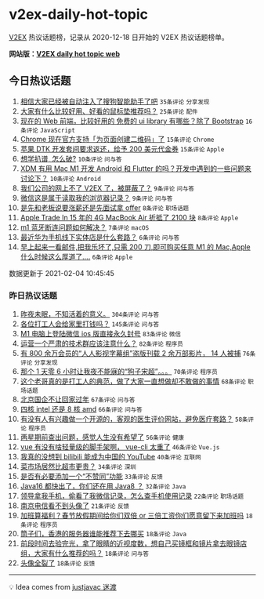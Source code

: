 # v2ex-daily-hot-topic

[V2EX](https://www.v2ex.com/) 热议话题榜，记录从 2020-12-18 日开始的 V2EX 热议话题榜单。

**网站版：[V2EX daily hot topic web](https://realleonardo.github.io/v2ex-daily-hot-topic-web/)**

## 今日热议话题

<!-- TODAY BEGIN -->

1. [相信大家已经被自动注入了搜狗智能助手了吧](https://www.v2ex.com/t/751120) `35条评论` `分享发现`
1. [大家有什么比较好用、好看的鼠标垫推荐吗？](https://www.v2ex.com/t/751115) `25条评论` `配件`
1. [现在的 Web 前端，比较好用的 免费的 ui library 有哪些？除了 Bootstrap](https://www.v2ex.com/t/751135) `16条评论` `JavaScript`
1. [Chrome 现在官方支持「为页面创建二维码」了](https://www.v2ex.com/t/751122) `15条评论` `Chrome`
1. [苹果 DTK 开发套间要求返还，给予 200 美元代金券](https://www.v2ex.com/t/751116) `15条评论` `Apple`
1. [想学扒谱, 怎么破?](https://www.v2ex.com/t/751136) `10条评论` `问与答`
1. [XDM 有用 Mac M1 开发 Android 和 Flutter 的吗？开发中遇到的一些问题来讨论下？](https://www.v2ex.com/t/751118) `10条评论` `Android`
1. [我们公司的网上不了 V2EX 了，被屏蔽了？](https://www.v2ex.com/t/751133) `9条评论` `问与答`
1. [微信这是属于读取我的浏览器记录？](https://www.v2ex.com/t/751132) `9条评论` `问与答`
1. [是先和老板说要涨薪还是先面试拿 offer](https://www.v2ex.com/t/751155) `8条评论` `职场话题`
1. [Apple Trade In 15 年的 4G MacBook Air 折抵了 2100 块](https://www.v2ex.com/t/751131) `8条评论` `Apple`
1. [m1 蓝牙断连问题如何解决？](https://www.v2ex.com/t/751127) `7条评论` `macOS`
1. [最近华为手机线下实体店是什么套路？](https://www.v2ex.com/t/751149) `6条评论` `问与答`
1. [早上起来一看邮件,把我乐坏了,只需 200 刀,即可购买任意 M1 的 Mac,Apple 什么时候这么厚道了....](https://www.v2ex.com/t/751146) `6条评论` `Apple`

数据更新于 2021-02-04 10:45:45

<!-- TODAY END -->

### 昨日热议话题

<!-- YESTERDAY BEGIN -->

1. [昨夜未眠，不知活着的意义。](https://www.v2ex.com/t/750791) `304条评论` `问与答`
1. [各位打工人会给家里打钱吗？](https://www.v2ex.com/t/750898) `145条评论` `问与答`
1. [M1 电脑上登陆微信 ios 版直接永久封号](https://www.v2ex.com/t/750850) `83条评论` `微信`
1. [运营一个严肃的技术群应该注意什么？](https://www.v2ex.com/t/750832) `82条评论` `程序员`
1. [有 800 余万会员的“人人影视字幕组”盗版刊载 2 余万部影片， 14 人被捕](https://www.v2ex.com/t/750933) `76条评论` `分享发现`
1. [那个 1 天零 6 小时让我夜不能寐的“狗子宋超”。。。](https://www.v2ex.com/t/750958) `70条评论` `程序员`
1. [这个老哥真的是打工人的典范，做了大家一直想做却不敢做的事情](https://www.v2ex.com/t/750848) `68条评论` `职场话题`
1. [北京国企不让回家过年](https://www.v2ex.com/t/750951) `67条评论` `问与答`
1. [四核 intel 还是 8 核 amd](https://www.v2ex.com/t/750805) `66条评论` `问与答`
1. [有没有人有兴趣做一个开源的，客观的医生评价网站，避免医疗套路？](https://www.v2ex.com/t/751069) `58条评论` `程序员`
1. [两星期前查出问题，感觉人生没有希望了](https://www.v2ex.com/t/750816) `56条评论` `健康`
1. [vue 有没有啥轻量级的脚手架啊， vue-cli 太重了](https://www.v2ex.com/t/750830) `46条评论` `Vue.js`
1. [我真的没想到 bilibili 能成为中国的 YouTube](https://www.v2ex.com/t/751071) `40条评论` `互联网`
1. [菜市场居然比超市更贵？](https://www.v2ex.com/t/751074) `34条评论` `深圳`
1. [是否有必要添加一个“不赞同”功能](https://www.v2ex.com/t/750973) `33条评论` `反馈`
1. [Java16 都快出了，你们还在用 Java8 ？](https://www.v2ex.com/t/751042) `32条评论` `Java`
1. [领导拿我手机，偷看了我微信记录，怎么查手机使用记录](https://www.v2ex.com/t/751082) `22条评论` `职场话题`
1. [南京电信看不到头像了](https://www.v2ex.com/t/750782) `21条评论` `反馈`
1. [加班算福利？春节放假期间给你们双倍 or 三倍工资你们愿意留下来加班吗](https://www.v2ex.com/t/750861) `18条评论` `程序员`
1. [筒子们，香港的服务器谁能推荐下去哪买](https://www.v2ex.com/t/750803) `18条评论` `Java`
1. [前段时间去验完光，拿了眼睛的近视度数，想自己买镜框和镜片拿去眼镜店组，大家有什么推荐的吗？](https://www.v2ex.com/t/750796) `18条评论` `问与答`
1. [头像全裂了](https://www.v2ex.com/t/750779) `18条评论` `反馈`

<!-- YESTERDAY END -->

---

💡 Idea comes from [justjavac 迷渡](https://github.com/justjavac/)
